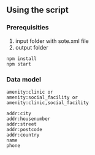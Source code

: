 ## Using the script ##

### Prerequisities ###
1. input folder with sote.xml file
1. output folder

```
npm install
npm start
```

### Data model ###

```
amenity:clinic or
amenity:social_facility or
amenity:clinic,social_facility

addr:city
addr:housenumber
addr:street
addr:postcode
addr:country
name
phone

```
